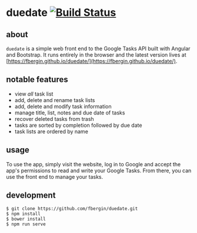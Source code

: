 # duedate [![Build Status](https://travis-ci.org/fbergin/duedate.svg?branch=master)](https://travis-ci.org/fbergin/duedate)

## about
`duedate` is a simple web front end to the Google Tasks API built with Angular and Bootstrap. It runs entirely in the browser and the latest version lives at [https://fbergin.github.io/duedate/](https://fbergin.github.io/duedate/).

## notable features
* view _all_ task list
* add, delete and rename task lists
* add, delete and modify task information
* manage title, list, notes and due date of tasks
* recover deleted tasks from trash
* tasks are sorted by completion followed by due date
* task lists are ordered by name

## usage
To use the app, simply visit the website, log in to Google and accept the app's permissions to read and write your Google Tasks. From there, you can use the front end to manage your tasks.

## development
    
    $ git clone https://github.com/fbergin/duedate.git
    $ npm install
    $ bower install
    $ npm run serve
